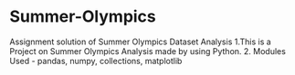 # Summer-Olympics
Assignment solution of Summer Olympics Dataset Analysis
1.This is a Project on Summer Olympics Analysis made by using Python.
2. Modules Used - pandas, numpy, collections, matplotlib
